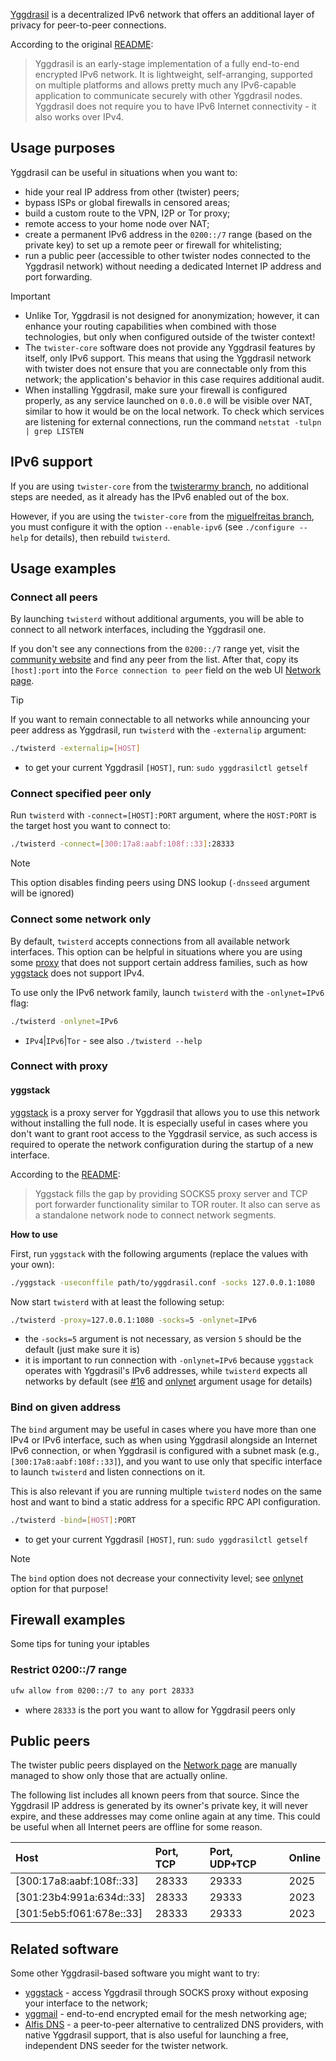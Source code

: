 [Yggdrasil](https://yggdrasil-network.github.io/) is a decentralized IPv6 network that offers an additional layer of privacy for peer-to-peer connections.

According to the original [README](https://github.com/yggdrasil-network/yggdrasil-go#introduction):

> Yggdrasil is an early-stage implementation of a fully end-to-end encrypted IPv6 network. It is lightweight, self-arranging, supported on multiple platforms and allows pretty much any IPv6-capable application to communicate securely with other Yggdrasil nodes. Yggdrasil does not require you to have IPv6 Internet connectivity - it also works over IPv4.

## Usage purposes

Yggdrasil can be useful in situations when you want to:
* hide your real IP address from other (twister) peers;
* bypass ISPs or global firewalls in censored areas;
* build a custom route to the VPN, I2P or Tor proxy;
* remote access to your home node over NAT;
* create a permanent IPv6 address in the `0200::/7` range (based on the private key) to set up a remote peer or firewall for whitelisting;
* run a public peer (accessible to other twister nodes connected to the Yggdrasil network) without needing a dedicated Internet IP address and port forwarding.

> [!IMPORTANT] 
> * Unlike Tor, Yggdrasil is not designed for anonymization; however, it can enhance your routing capabilities when combined with those technologies, but only when configured outside of the twister context!
> * The `twister-core` software does not provide any Yggdrasil features by itself, only IPv6 support. This means that using the Yggdrasil network with twister does not ensure that you are connectable only from this network; the application's behavior in this case requires additional audit.
> * When installing Yggdrasil, make sure your firewall is configured properly, as any service launched on `0.0.0.0` will be visible over NAT, similar to how it would be on the local network. To check which services are listening for external connections, run the command `netstat -tulpn | grep LISTEN`

## IPv6 support

If you are using `twister-core` from the [twisterarmy branch](https://github.com/twisterarmy/twister-core), no additional steps are needed, as it already has the IPv6 enabled out of the box.

However, if you are using the `twister-core` from the [miguelfreitas branch](https://github.com/miguelfreitas/twister-core), you must configure it with the option `--enable-ipv6` (see `./configure --help` for details), then rebuild `twisterd`.

## Usage examples

### Connect all peers

By launching `twisterd` without additional arguments, you will be able to connect to all network interfaces, including the Yggdrasil one.

If you don't see any connections from the `0200::/7` range yet, visit the [community website](https://twisterarmy.github.io/network#public-peers) and find any peer from the list. After that, copy its `[host]:port` into the `Force connection to peer` field on the web UI [Network page](http://127.0.0.1:28332/network.html).

> [!TIP]
> If you want to remain connectable to all networks while announcing your peer address as Yggdrasil, run `twisterd` with the `-externalip` argument:
>
> ``` bash
> ./twisterd -externalip=[HOST]
> ```
> * to get your current Yggdrasil `[HOST]`, run: `sudo yggdrasilctl getself`

### Connect specified peer only

Run `twisterd` with `-connect=[HOST]:PORT` argument, where the `HOST:PORT` is the target host you want to connect to:

``` bash
./twisterd -connect=[300:17a8:aabf:108f::33]:28333
```

> [!NOTE]
> This option disables finding peers using DNS lookup (`-dnsseed` argument will be ignored)

### Connect some network only

By default, `twisterd` accepts connections from all available network interfaces. This option can be helpful in situations where you are using some [proxy](#connect-with-proxy) that does not support certain address families, such as how [yggstack](#yggstack) does not support IPv4.

To use only the IPv6 network family, launch `twisterd` with the `-onlynet=IPv6` flag:

``` bash
./twisterd -onlynet=IPv6
```
* `IPv4`|`IPv6`|`Tor` - see also `./twisterd --help`

### Connect with proxy

#### yggstack

[yggstack](https://github.com/yggdrasil-network/yggstack) is a proxy server for Yggdrasil that allows you to use this network without installing the full node. It is especially useful in cases where you don't want to grant root access to the Yggdrasil service, as such access is required to operate the network configuration during the startup of a new interface.

According to the [README](https://github.com/yggdrasil-network/yggstack#introduction):
> Yggstack fills the gap by providing SOCKS5 proxy server and TCP port forwarder functionality similar to TOR router. It also can serve as a standalone network node to connect network segments.

**How to use**

First, run `yggstack` with the following arguments (replace the values with your own):

``` bash
./yggstack -useconffile path/to/yggdrasil.conf -socks 127.0.0.1:1080
```
Now start `twisterd` with at least the following setup:

``` bash
./twisterd -proxy=127.0.0.1:1080 -socks=5 -onlynet=IPv6
```
* the `-socks=5` argument is not necessary, as version `5` should be the default (just make sure it is)
* it is important to run connection with `-onlynet=IPv6` because `yggstack` operates with Yggdrasil's IPv6 addresses, while `twisterd` expects all networks by default (see [#16](https://github.com/twisterarmy/twister-core/issues/16) and [onlynet](#connect-some-network-only) argument usage for details)

### Bind on given address

The `bind` argument may be useful in cases where you have more than one IPv4 or IPv6 interface, such as when using Yggdrasil alongside an Internet IPv6 connection, or when Yggdrasil is configured with a subnet mask (e.g., `[300:17a8:aabf:108f::33]`), and you want to use only that specific interface to launch `twisterd` and listen connections on it.

This is also relevant if you are running multiple `twisterd` nodes on the same host and want to bind a static address for a specific RPC API configuration.

``` bash
./twisterd -bind=[HOST]:PORT
```
* to get your current Yggdrasil `[HOST]`, run: `sudo yggdrasilctl getself`

> [!NOTE]
> The `bind` option does not decrease your connectivity level; see [onlynet](#connect-some-network-only) option for that purpose!

## Firewall examples

Some tips for tuning your iptables

### Restrict 0200::/7 range

``` bash
ufw allow from 0200::/7 to any port 28333
```
* where `28333` is the port you want to allow for Yggdrasil peers only

## Public peers

The twister public peers displayed on the [Network page](https://twisterarmy.github.io/network#public-peers) are manually managed to show only those that are actually online.

The following list includes all known peers from that source. Since the Yggdrasil IP address is generated by its owner's private key, it will never expire, and these addresses may come online again at any time. This could be useful when all Internet peers are offline for some reason.

| Host                      | Port, TCP | Port, UDP+TCP | Online  |
|:--------------------------|:----------|:--------------|:--------|
| [300:17a8:aabf:108f::33]  | 28333     | 29333         | 2025    |
| [301:23b4:991a:634d::33]  | 28333     | 29333         | 2023    |
| [301:5eb5:f061:678e::33]  | 28333     | 29333         | 2023    |

## Related software

Some other Yggdrasil-based software you might want to try:

* [yggstack](https://github.com/yggdrasil-network/yggstack) - access Yggdrasil through SOCKS proxy without exposing your interface to the network;
* [yggmail](https://github.com/neilalexander/yggmail) - end-to-end encrypted email for the mesh networking age;
* [Alfis DNS](https://github.com/Revertron/Alfis/) - a peer-to-peer alternative to centralized DNS providers, with native Yggdrasil support, that is also useful for launching a free, independent DNS seeder for the twister network.